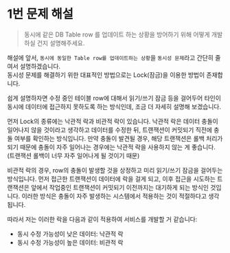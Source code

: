 # 1번 문제 해설
> 동시에 같은 DB Table row 를 업데이트 하는 상황을 방어하기 위해 어떻게 개발하실 건지 설명해주세요.

해설에 앞서, `동시에 동일한 Table row를 업데이트하는 상황`을 `동시성 문제`라고 간단히 줄여서 설명하겠습니다.   
동시성 문제를 해결하기 위한 대표적인 방법으로는 Lock(잠금)을 이용한 방법이 존재합니다.

쉽게 설명하자면 수정 중인 테이블 row에 대해서 읽기/쓰기 잠금 등을 걸어두어 타인이 동시에 데이터에 접근하지 못하도록 하는 방식인데, 조금 더 자세히 설명해 보겠습니다.   

먼저 Lock의 종류에는 낙관적 락과 비관적 락이 있습니다. 낙관적 락은 데이터 충돌이 일어나지 않을 것이라고 생각하고 데이터를 수정한 뒤, 트랜잭션이 커밋되기 직전에 충돌 여부를 확인하는 방식입니다. 만약 충돌이 발견될 경우, 해당 트랜잭션은 롤백 처리가 되기 때문에 충돌이 자주 일어나는 경우에는 낙관적 락을 사용하지 않는 게 좋습니다. (트랜잭션 롤백이 너무 자주 일어나게 될 것이기 때문)
   
비관적 락의 경우, row의 충돌이 발생할 것을 상정하고 미리 읽기/쓰기 잠금을 걸어두는 방식입니다. 먼저 접근한 트랜잭션이 데이터에 락을 걸게 되고, 이후 접근을 시도하는 트랜잭션은 앞에서 작업중인 트랜잭션이 커밋되기 이전까지는 대기하게 되는 방식인 것입니다. 이러한 방식은 충돌이 자주 발생하는 시스템에서 적용하는 것이 적절하다고 생각됩니다.
   
따라서 저는 이러한 락을 다음과 같이 적용하여 서비스를 개발할 거 같습니다:
 * 동시 수정 가능성이 낮은 데이터: 낙관적 락
 * 동시 수정 가능성이 높은 데이터: 비관적 락
